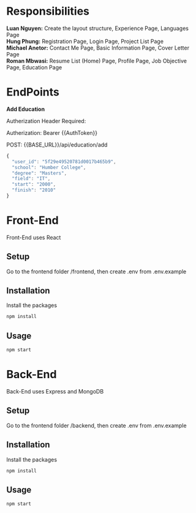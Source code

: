 # Responsibilities
**Luan Nguyen:** Create the layout structure, Experience Page, Languages Page  
**Hung Phung:** Registration Page, Login Page, Project List Page  
**Michael Anetor:** Contact Me Page, Basic Information Page, Cover Letter Page  
**Roman Mbwasi:** Resume List (Home) Page, Profile Page, Job Objective Page, Education Page   

# EndPoints
**Add Education**

Autherization Header Required:

Autherization: Bearer {{AuthToken}}

POST: {{BASE_URL}}/api/education/add

```javascript
{
  "user_id": "5f29e49520781d0017b465b9",
  "school": "Humber College",
  "degree": "Masters",
  "field": "IT",
  "start": "2000",
  "finish": "2010"
}
```

# Front-End

Front-End uses React

## Setup

Go to the frontend folder /frontend, then create .env from .env.example

## Installation

Install the packages

```bash
npm install
```

## Usage

```python
npm start
```

# Back-End

Back-End uses Express and MongoDB

## Setup

Go to the frontend folder /backend, then create .env from .env.example

## Installation

Install the packages

```bash
npm install
```

## Usage

```python
npm start
```


